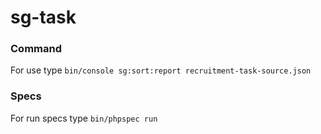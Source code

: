 # sg-task

### Command
For use type `bin/console sg:sort:report recruitment-task-source.json` 

### Specs
For run specs type `bin/phpspec run`
